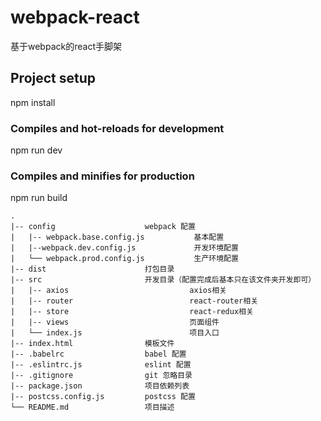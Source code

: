 # webpack-react
基于webpack的react手脚架

## Project setup
npm install
### Compiles and hot-reloads for development
npm run dev
### Compiles and minifies for production
npm run build

    .
    |-- config                    webpack 配置
    |   |-- webpack.base.config.js           基本配置
    |   |--webpack.dev.config.js             开发环境配置
    |   └── webpack.prod.config.js           生产环境配置
    |-- dist                      打包目录
    |-- src                       开发目录（配置完成后基本只在该文件夹开发即可）
    |   |-- axios                           axios相关
    |   |-- router                          react-router相关
    |   |-- store                           react-redux相关
    |   |-- views                           页面组件
    |   └── index.js                        项目入口
    |-- index.html                模板文件
    |-- .babelrc                  babel 配置
    |-- .eslintrc.js              eslint 配置
    |-- .gitignore                git 忽略目录
    |-- package.json              项目依赖列表
    |-- postcss.config.js         postcss 配置
    └── README.md                 项目描述
